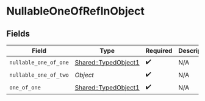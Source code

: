 # NullableOneOfRefInObject


## Fields

| Field                                                       | Type                                                        | Required                                                    | Description                                                 |
| ----------------------------------------------------------- | ----------------------------------------------------------- | ----------------------------------------------------------- | ----------------------------------------------------------- |
| `nullable_one_of_one`                                       | [Shared::TypedObject1](../../models/shared/typedobject1.md) | :heavy_check_mark:                                          | N/A                                                         |
| `nullable_one_of_two`                                       | *Object*                                                    | :heavy_check_mark:                                          | N/A                                                         |
| `one_of_one`                                                | [Shared::TypedObject1](../../models/shared/typedobject1.md) | :heavy_check_mark:                                          | N/A                                                         |